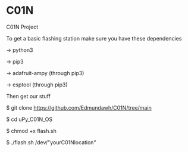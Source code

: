 # C01N
C01N Project

To get a basic flashing station make sure you have these dependencies

-> python3

-> pip3

-> adafruit-ampy (through pip3)

-> esptool (through pip3)

Then get our stuff

$ git clone https://github.com/Edmundawh/C01N/tree/main

$ cd uPy_C01N_OS

 
$ chmod +x flash.sh

 
$ ./flash.sh /dev/"yourC01Nlocation"
